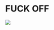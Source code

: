 

<h1>FUCK OFF</h1>
<a><img src = "https://www.google.com/url?sa=i&url=https%3A%2F%2Fwww.oneindia.com%2Findia%2Fformer-adult-star-mia-khalifa-reiterates-support-for-farmers-protest-amid-criticism-3212699.html&psig=AOvVaw0-KcCzrBURPwLngmZuSn9F&ust=1617730052094000&source=images&cd=vfe&ved=0CAIQjRxqFwoTCNjc1p7Q5-8CFQAAAAAdAAAAABAD" /></a>
